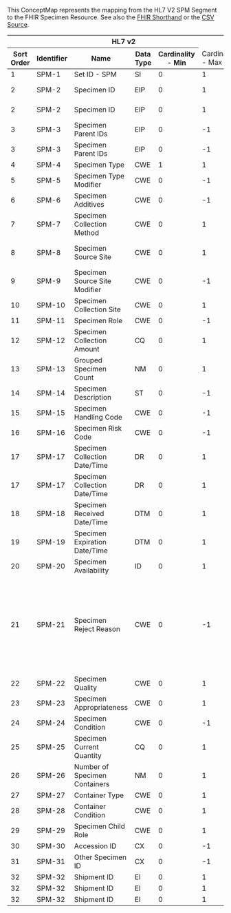 
This ConceptMap represents the mapping from the HL7 V2 SPM Segment to the FHIR Specimen Resource. See also the <a href='https://github.com/HL7/v2-to-fhir/blob/master/tank/Segment SPM to Specimen.fsh'>FHIR Shorthand</a> or the <a href='https://github.com/HL7/v2-to-fhir/blob/master/mappings/segments/HL7 Segment - FHIR R4_ SPM[Specimen] - SPM.csv'>CSV Source</a>.
<table class='grid'><thead>
<tr><th colspan='6'>HL7 v2</th><th colspan='3'>Condition (IF True, args)</th><th colspan='8'>HL7 FHIR</th><th rowspan='2'>Comments</th></tr>
<tr><th title='Rows are listed in sequence of how they appear in the v2 standard. The first column, Sort Order, provides a sort order that can re-create the original v2 standard sequence in case one opts to re-sort/filter the rows.'>Sort Order</th><th title='Contains the formal Segment Name and Field Sequence according to the base standard using &quot;-&quot; as the delimiter.'>Identifier</th><th title='The formal name of the field in the most current published version.'>Name</th><th title='The data type of the field in the most current published version if not deprecated, otherwise the data type at the time it was deprecated and removed.'>Data Type</th><th title='The V2 min cardinality expressed numerically.'>Cardinality - Min</th><td style='border-right: 2px' title='The V2 max cardinality expressed numerically.'>Cardinality - Max</td><th title='Condition in an easy to read syntax (Computable ANTLR)'>Computable ANTLR</th><th title='Condition in FHIRPath Notation'>Computable FHIRPath</th><td style='border-right: 2px' title='Condition expressed in narrative form'>Narrative</td><th title='An existing FHIR attribute in the target FHIR version.'>FHIR Attribute</th><th title='A proposed extension. It will be expressed with #ext-...# around the proposed name. '>Extension</th><th title='The FHIR attribute&apos;s data type in the target FHIR version.'>Data Type</th><th title='The FHIR min cardinality expressed numerically.'>Cardinality - Min</th><td style='border-right: 2px' title='The FHIR max cardinality expressed numerically.'>Cardinality - Max</td><th title='The URL to the Data Type Map that is to be used for the attribute in this segment.'>Data Type Mapping</th><th title='The fixed or computed value to assign'>Vocabulary Mapping<br/>(IS, ID, CE, CEN, CWE)</th><th title='The URL to the Vocabulary Map that is to be used for the coded element for this attribute.'>Assignment</th></tr></thead>
<tbody>
<tr><td>1</td><td>SPM-1</td><td>Set ID - SPM</td><td>SI</td><td>0</td><td style='border-right: 2px'>1</td><td></td><td></td><td style='border-right: 2px'></td><td></td><td></td><td></td><td></td><td></td><td></td><td></td><td></td><td></td></tr>
<tr><td>2</td><td>SPM-2</td><td>Specimen ID</td><td>EIP</td><td>0</td><td style='border-right: 2px'>1</td><td></td><td></td><td style='border-right: 2px'></td><td><a href='https://hl7.org/fhir/R4/Specimen.Specimen-definitions.html#Specimen.identifier'>Specimen.identifier</a></td><td></td><td><a href='https://hl7.org/fhir/R4/Specimen.Specimen-definitions.html#Specimen.Identifier'>Specimen.Identifier</a></td><td>0</td><td>-1</td><td><a href='ConceptMap-datatype-eip-placerassignedidentifier-to-identifier.html'>EIP[Identifier-PlacerAssignedIdentifier]</a></td><td></td><td></td><td></td></tr>
<tr><td>2</td><td>SPM-2</td><td>Specimen ID</td><td>EIP</td><td>0</td><td style='border-right: 2px'>1</td><td></td><td></td><td style='border-right: 2px'></td><td><a href='https://hl7.org/fhir/R4/Specimen.Specimen-definitions.html#Specimen.identifier'>Specimen.identifier</a></td><td></td><td><a href='https://hl7.org/fhir/R4/Specimen.Specimen-definitions.html#Specimen.Identifier'>Specimen.Identifier</a></td><td>0</td><td>-1</td><td><a href='ConceptMap-datatype-eip-fillerassignedidentifier-to-identifier.html'>EIP[Identifier-FillerAssignedIdentifier]</a></td><td></td><td></td><td></td></tr>
<tr><td>3</td><td>SPM-3</td><td>Specimen Parent IDs</td><td>EIP</td><td>0</td><td style='border-right: 2px'>-1</td><td></td><td></td><td style='border-right: 2px'></td><td><a href='https://hl7.org/fhir/R4/Specimen.Specimen-definitions.html#Specimen.parent'>Specimen.parent</a>(<a href='https://hl7.org/fhir/R4/Specimen.Specimen-definitions.html#Specimen.Specimen.identifier'>Specimen.Specimen.identifier</a>)</td><td></td><td><a href='https://hl7.org/fhir/R4/Specimen.Specimen-definitions.html#Specimen.Identifier'>Specimen.Identifier</a></td><td>0</td><td>-1</td><td><a href='ConceptMap-datatype-eip-placerassignedidentifier-to-identifier.html'>EIP[Identifier-PlacerAssignedIdentifier]</a></td><td></td><td></td><td></td></tr>
<tr><td>3</td><td>SPM-3</td><td>Specimen Parent IDs</td><td>EIP</td><td>0</td><td style='border-right: 2px'>-1</td><td></td><td></td><td style='border-right: 2px'></td><td><a href='https://hl7.org/fhir/R4/Specimen.Specimen-definitions.html#Specimen.parent'>Specimen.parent</a>(<a href='https://hl7.org/fhir/R4/Specimen.Specimen-definitions.html#Specimen.Specimen.identifier'>Specimen.Specimen.identifier</a>)</td><td></td><td><a href='https://hl7.org/fhir/R4/Specimen.Specimen-definitions.html#Specimen.Identifier'>Specimen.Identifier</a></td><td>0</td><td>-1</td><td><a href='ConceptMap-datatype-eip-fillerassignedidentifier-to-identifier.html'>EIP[Identifier-FillerAssignedIdentifier]</a></td><td></td><td></td><td></td></tr>
<tr><td>4</td><td>SPM-4</td><td>Specimen Type</td><td>CWE</td><td>1</td><td style='border-right: 2px'>1</td><td></td><td></td><td style='border-right: 2px'></td><td><a href='https://hl7.org/fhir/R4/Specimen.Specimen-definitions.html#Specimen.type'>Specimen.type</a></td><td></td><td><a href='https://hl7.org/fhir/R4/Specimen.Specimen-definitions.html#Specimen.CodeableConcept'>Specimen.CodeableConcept</a></td><td>0</td><td>1</td><td><a href='ConceptMap-datatype-cwe-to-codeableconcept.html'>CWE[CodeableConcept]</a></td><td><a href='ConceptMap-table-hl70487-to-v2-0487.html'>SpecimenType</a></td><td></td><td></td></tr>
<tr><td>5</td><td>SPM-5</td><td>Specimen Type Modifier</td><td>CWE</td><td>0</td><td style='border-right: 2px'>-1</td><td></td><td></td><td style='border-right: 2px'></td><td></td><td></td><td></td><td></td><td></td><td></td><td></td><td></td><td></td></tr>
<tr><td>6</td><td>SPM-6</td><td>Specimen Additives</td><td>CWE</td><td>0</td><td style='border-right: 2px'>-1</td><td></td><td></td><td style='border-right: 2px'></td><td><a href='https://hl7.org/fhir/R4/Specimen.Specimen-definitions.html#Specimen.container.additiveCodeableConcept'>Specimen.container.additiveCodeableConcept</a></td><td></td><td><a href='https://hl7.org/fhir/R4/Specimen.Specimen-definitions.html#Specimen.CodeableConcept'>Specimen.CodeableConcept</a></td><td>0</td><td>1</td><td><a href='ConceptMap-datatype-cwe-to-codeableconcept.html'>CWE[CodeableConcept]</a></td><td><a href='ConceptMap-table-hl70371-to-v2-0371.html'>Additive/Preservative</a></td><td></td><td></td></tr>
<tr><td>7</td><td>SPM-7</td><td>Specimen Collection Method</td><td>CWE</td><td>0</td><td style='border-right: 2px'>1</td><td></td><td></td><td style='border-right: 2px'></td><td><a href='https://hl7.org/fhir/R4/Specimen.Specimen-definitions.html#Specimen.collection.method'>Specimen.collection.method</a></td><td></td><td><a href='https://hl7.org/fhir/R4/Specimen.Specimen-definitions.html#Specimen.CodeableConcept'>Specimen.CodeableConcept</a></td><td>0</td><td>1</td><td><a href='ConceptMap-datatype-cwe-to-codeableconcept.html'>CWE[CodeableConcept]</a></td><td><a href='ConceptMap-table-hl70488-to-v2-0488.html'>SpecimenCollectionMethod</a></td><td></td><td>This should not be populated in a message corresponding to a ServiceRequest (eg ORM)</td></tr>
<tr><td>8</td><td>SPM-8</td><td>Specimen Source Site</td><td>CWE</td><td>0</td><td style='border-right: 2px'>1</td><td></td><td></td><td style='border-right: 2px'></td><td><a href='https://hl7.org/fhir/R4/Specimen.Specimen-definitions.html#Specimen.collection.bodySite'>Specimen.collection.bodySite</a></td><td></td><td><a href='https://hl7.org/fhir/R4/Specimen.Specimen-definitions.html#Specimen.CodeableConcept'>Specimen.CodeableConcept</a></td><td>0</td><td>1</td><td><a href='ConceptMap-datatype-cwe-to-codeableconcept.html'>CWE[CodeableConcept]</a></td><td><a href='ConceptMap-table-specimensourcesite-to-unknown.html'>SpecimenSourceSite</a></td><td></td><td>This should not be populated in a message corresponding to a ServiceRequest (eg ORM)</td></tr>
<tr><td>9</td><td>SPM-9</td><td>Specimen Source Site Modifier</td><td>CWE</td><td>0</td><td style='border-right: 2px'>-1</td><td></td><td></td><td style='border-right: 2px'></td><td></td><td>collection.extension??-bodySiteModifier</td><td><a href='https://hl7.org/fhir/R4/Specimen.Specimen-definitions.html#Specimen.CodeableConcept'>Specimen.CodeableConcept</a></td><td>0</td><td>-1</td><td><a href='ConceptMap-datatype-cwe-to-codeableconcept.html'>CWE[CodeableConcept]</a></td><td><a href='ConceptMap-table-specimensourcetypemodifier-to-unknown.html'>SpecimenSourceTypeModifier</a></td><td></td><td>Note that when using SNOMED codes in SPM-8, these are covered.</td></tr>
<tr><td>10</td><td>SPM-10</td><td>Specimen Collection Site</td><td>CWE</td><td>0</td><td style='border-right: 2px'>1</td><td></td><td></td><td style='border-right: 2px'></td><td></td><td></td><td></td><td></td><td></td><td></td><td></td><td></td><td></td></tr>
<tr><td>11</td><td>SPM-11</td><td>Specimen Role</td><td>CWE</td><td>0</td><td style='border-right: 2px'>-1</td><td></td><td></td><td style='border-right: 2px'></td><td></td><td></td><td></td><td></td><td></td><td></td><td></td><td></td><td></td></tr>
<tr><td>12</td><td>SPM-12</td><td>Specimen Collection Amount</td><td>CQ</td><td>0</td><td style='border-right: 2px'>1</td><td></td><td></td><td style='border-right: 2px'></td><td><a href='https://hl7.org/fhir/R4/Specimen.Specimen-definitions.html#Specimen.collection.quantity'>Specimen.collection.quantity</a></td><td></td><td><a href='https://hl7.org/fhir/R4/Specimen.Specimen-definitions.html#Specimen.SimpleQuantity'>Specimen.SimpleQuantity</a></td><td>0</td><td>1</td><td><a href='ConceptMap-datatype-cq-to-quantity.html'>CQ[Quantity]</a></td><td></td><td></td><td></td></tr>
<tr><td>13</td><td>SPM-13</td><td>Grouped Specimen Count</td><td>NM</td><td>0</td><td style='border-right: 2px'>1</td><td></td><td></td><td style='border-right: 2px'></td><td></td><td></td><td></td><td></td><td></td><td></td><td></td><td></td><td></td></tr>
<tr><td>14</td><td>SPM-14</td><td>Specimen Description</td><td>ST</td><td>0</td><td style='border-right: 2px'>-1</td><td></td><td></td><td style='border-right: 2px'></td><td><a href='https://hl7.org/fhir/R4/Specimen.Specimen-definitions.html#Specimen.note'>Specimen.note</a>(<a href='https://hl7.org/fhir/R4/Specimen.Specimen-definitions.html#Specimen.Annotation.text'>Specimen.Annotation.text</a>)</td><td></td><td><a href='https://hl7.org/fhir/R4/Specimen.Specimen-definitions.html#Specimen.markdown'>Specimen.markdown</a></td><td>1</td><td>1</td><td></td><td></td><td></td><td></td></tr>
<tr><td>15</td><td>SPM-15</td><td>Specimen Handling Code</td><td>CWE</td><td>0</td><td style='border-right: 2px'>-1</td><td></td><td></td><td style='border-right: 2px'></td><td></td><td></td><td></td><td></td><td></td><td></td><td></td><td></td><td></td></tr>
<tr><td>16</td><td>SPM-16</td><td>Specimen Risk Code</td><td>CWE</td><td>0</td><td style='border-right: 2px'>-1</td><td></td><td></td><td style='border-right: 2px'></td><td></td><td></td><td></td><td></td><td></td><td></td><td></td><td></td><td></td></tr>
<tr><td>17</td><td>SPM-17</td><td>Specimen Collection Date/Time</td><td>DR</td><td>0</td><td style='border-right: 2px'>1</td><td>IF SPM-17.2 VALUED</td><td></td><td style='border-right: 2px'></td><td><a href='https://hl7.org/fhir/R4/Specimen.Specimen-definitions.html#Specimen.collection.collectedPeriod'>Specimen.collection.collectedPeriod</a></td><td></td><td></td><td></td><td></td><td><a href='ConceptMap-datatype-dr-to-period.html'>DR[Period]</a></td><td></td><td></td><td></td></tr>
<tr><td>17</td><td>SPM-17</td><td>Specimen Collection Date/Time</td><td>DR</td><td>0</td><td style='border-right: 2px'>1</td><td>IF SPM-17.2 NOT VALUED</td><td></td><td style='border-right: 2px'></td><td><a href='https://hl7.org/fhir/R4/Specimen.Specimen-definitions.html#Specimen.collection.collectedDateTime'>Specimen.collection.collectedDateTime</a></td><td></td><td></td><td></td><td></td><td><a href='ConceptMap-datatype-dr-to-datetime.html'>DR[dateTime]</a></td><td></td><td></td><td></td></tr>
<tr><td>18</td><td>SPM-18</td><td>Specimen Received Date/Time</td><td>DTM</td><td>0</td><td style='border-right: 2px'>1</td><td></td><td></td><td style='border-right: 2px'></td><td><a href='https://hl7.org/fhir/R4/Specimen.Specimen-definitions.html#Specimen.receivedTime'>Specimen.receivedTime</a></td><td></td><td><a href='https://hl7.org/fhir/R4/Specimen.Specimen-definitions.html#Specimen.dateTime'>Specimen.dateTime</a></td><td>0</td><td>1</td><td></td><td></td><td></td><td></td></tr>
<tr><td>19</td><td>SPM-19</td><td>Specimen Expiration Date/Time</td><td>DTM</td><td>0</td><td style='border-right: 2px'>1</td><td></td><td></td><td style='border-right: 2px'></td><td></td><td></td><td></td><td></td><td></td><td></td><td></td><td></td><td></td></tr>
<tr><td>20</td><td>SPM-20</td><td>Specimen Availability</td><td>ID</td><td>0</td><td style='border-right: 2px'>1</td><td></td><td></td><td style='border-right: 2px'></td><td><a href='https://hl7.org/fhir/R4/Specimen.Specimen-definitions.html#Specimen.status'>Specimen.status</a></td><td></td><td><a href='https://hl7.org/fhir/R4/Specimen.Specimen-definitions.html#Specimen.code'>Specimen.code</a></td><td>0</td><td>1</td><td></td><td><a href='ConceptMap-table-hl70136-to-unknown.html'>Yes/NoIndicator</a></td><td></td><td></td></tr>
<tr><td>21</td><td>SPM-21</td><td>Specimen Reject Reason</td><td>CWE</td><td>0</td><td style='border-right: 2px'>-1</td><td></td><td></td><td style='border-right: 2px'></td><td></td><td></td><td></td><td></td><td></td><td></td><td><a href='ConceptMap-table-hl70490-to-v2-0490.html'>SpecimenRejectReason</a></td><td></td><td>This should be mapped top the correct ServiceRequest.dataAbsentReason as the speciman is rejected in the context of a particular test given the specimen condition.  Since the placement of the SPM in the message is not always clear as to which ORC/OBR it relates to, we cannot provide specific mapping beyond the vocabulary map.</td></tr>
<tr><td>22</td><td>SPM-22</td><td>Specimen Quality</td><td>CWE</td><td>0</td><td style='border-right: 2px'>1</td><td></td><td></td><td style='border-right: 2px'></td><td></td><td></td><td></td><td></td><td></td><td></td><td></td><td></td><td></td></tr>
<tr><td>23</td><td>SPM-23</td><td>Specimen Appropriateness</td><td>CWE</td><td>0</td><td style='border-right: 2px'>1</td><td></td><td></td><td style='border-right: 2px'></td><td></td><td></td><td></td><td></td><td></td><td></td><td></td><td></td><td></td></tr>
<tr><td>24</td><td>SPM-24</td><td>Specimen Condition</td><td>CWE</td><td>0</td><td style='border-right: 2px'>-1</td><td></td><td></td><td style='border-right: 2px'></td><td><a href='https://hl7.org/fhir/R4/Specimen.Specimen-definitions.html#Specimen.condition'>Specimen.condition</a></td><td></td><td><a href='https://hl7.org/fhir/R4/Specimen.Specimen-definitions.html#Specimen.CodeableConcept'>Specimen.CodeableConcept</a></td><td>0</td><td>-1</td><td><a href='ConceptMap-datatype-cwe-to-codeableconcept.html'>CWE[CodeableConcept]</a></td><td>SpecimenCondition</td><td></td><td></td></tr>
<tr><td>25</td><td>SPM-25</td><td>Specimen Current Quantity</td><td>CQ</td><td>0</td><td style='border-right: 2px'>1</td><td></td><td></td><td style='border-right: 2px'></td><td></td><td></td><td></td><td></td><td></td><td></td><td></td><td></td><td></td></tr>
<tr><td>26</td><td>SPM-26</td><td>Number of Specimen Containers</td><td>NM</td><td>0</td><td style='border-right: 2px'>1</td><td></td><td></td><td style='border-right: 2px'></td><td></td><td></td><td></td><td></td><td></td><td></td><td></td><td></td><td></td></tr>
<tr><td>27</td><td>SPM-27</td><td>Container Type</td><td>CWE</td><td>0</td><td style='border-right: 2px'>1</td><td></td><td></td><td style='border-right: 2px'></td><td><a href='https://hl7.org/fhir/R4/Specimen.Specimen-definitions.html#Specimen.container.type'>Specimen.container.type</a></td><td></td><td><a href='https://hl7.org/fhir/R4/Specimen.Specimen-definitions.html#Specimen.CodeableConcept'>Specimen.CodeableConcept</a></td><td>0</td><td>1</td><td><a href='ConceptMap-datatype-cwe-to-codeableconcept.html'>CWE[CodeableConcept]</a></td><td><a href='ConceptMap-table-containertype-to-unknown.html'>ContainerType</a></td><td></td><td></td></tr>
<tr><td>28</td><td>SPM-28</td><td>Container Condition</td><td>CWE</td><td>0</td><td style='border-right: 2px'>1</td><td></td><td></td><td style='border-right: 2px'></td><td></td><td></td><td></td><td></td><td></td><td></td><td></td><td></td><td></td></tr>
<tr><td>29</td><td>SPM-29</td><td>Specimen Child Role</td><td>CWE</td><td>0</td><td style='border-right: 2px'>1</td><td></td><td></td><td style='border-right: 2px'></td><td></td><td></td><td></td><td></td><td></td><td></td><td></td><td></td><td></td></tr>
<tr><td>30</td><td>SPM-30</td><td>Accession ID</td><td>CX</td><td>0</td><td style='border-right: 2px'>-1</td><td></td><td></td><td style='border-right: 2px'></td><td><a href='https://hl7.org/fhir/R4/Specimen.Specimen-definitions.html#Specimen.accessionIdentifier'>Specimen.accessionIdentifier</a></td><td></td><td><a href='https://hl7.org/fhir/R4/Specimen.Specimen-definitions.html#Specimen.Identifier'>Specimen.Identifier</a></td><td>0</td><td>1</td><td><a href='ConceptMap-datatype-cx-to-identifier.html'>CX[Identifier]</a></td><td></td><td></td><td></td></tr>
<tr><td>31</td><td>SPM-31</td><td>Other Specimen ID</td><td>CX</td><td>0</td><td style='border-right: 2px'>-1</td><td></td><td></td><td style='border-right: 2px'></td><td><a href='https://hl7.org/fhir/R4/Specimen.Specimen-definitions.html#Specimen.identifier'>Specimen.identifier</a></td><td></td><td><a href='https://hl7.org/fhir/R4/Specimen.Specimen-definitions.html#Specimen.Identifier'>Specimen.Identifier</a></td><td>0</td><td>-1</td><td><a href='ConceptMap-datatype-cx-to-identifier.html'>CX[Identifier]</a></td><td></td><td></td><td></td></tr>
<tr><td>32</td><td>SPM-32</td><td>Shipment ID</td><td>EI</td><td>0</td><td style='border-right: 2px'>1</td><td></td><td></td><td style='border-right: 2px'></td><td><a href='https://hl7.org/fhir/R4/Specimen.Specimen-definitions.html#Specimen.identifier'>Specimen.identifier</a></td><td></td><td><a href='https://hl7.org/fhir/R4/Specimen.Specimen-definitions.html#Specimen.Identifier'>Specimen.Identifier</a></td><td>0</td><td>-1</td><td><a href='ConceptMap-datatype-ei-extension-to-identifier.html'>EI[Identifier-Extension]</a></td><td></td><td></td><td></td></tr>
<tr><td>32</td><td>SPM-32</td><td>Shipment ID</td><td>EI</td><td>0</td><td style='border-right: 2px'>1</td><td></td><td></td><td style='border-right: 2px'></td><td><a href='https://hl7.org/fhir/R4/Specimen.Specimen-definitions.html#Specimen.identifier.type.coding.code'>Specimen.identifier.type.coding.code</a></td><td>assign: "SHIP"</td><td><a href='https://hl7.org/fhir/R4/Specimen.Specimen-definitions.html#Specimen.code'>Specimen.code</a></td><td>0</td><td>1</td><td></td><td></td><td></td><td></td></tr>
<tr><td>32</td><td>SPM-32</td><td>Shipment ID</td><td>EI</td><td>0</td><td style='border-right: 2px'>1</td><td></td><td></td><td style='border-right: 2px'></td><td><a href='https://hl7.org/fhir/R4/Specimen.Specimen-definitions.html#Specimen.identifier.type.coding.system'>Specimen.identifier.type.coding.system</a></td><td></td><td><a href='https://hl7.org/fhir/R4/Specimen.Specimen-definitions.html#Specimen.uri'>Specimen.uri</a></td><td>0</td><td>1</td><td></td><td></td><td></td><td></td></tr>
</tbody>
</table>
